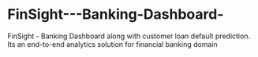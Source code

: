 # FinSight---Banking-Dashboard-
FinSight - Banking Dashboard along with customer loan default prediction. Its an end-to-end analytics solution for financial banking domain
